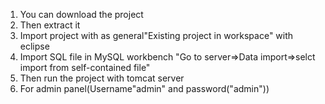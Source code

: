 1. You can download the project
2. Then extract it
3. Import project with as general"Existing project in workspace" with eclipse
4. Import SQL file in MySQL workbench "Go to server=>Data import=>selct import from self-contained file"
5. Then run the project with tomcat server
6. For admin panel(Username"admin" and password("admin"))
